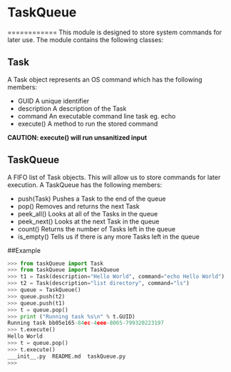 # TaskQueue
============
This module is designed to store system commands for later use. The module contains the 
following classes:

Task
------------
A Task object represents an OS command which has the following members:

- GUID		A unique identifier
- description	A description of the Task
- command	An executable command line task eg. echo
- execute()	A method to run the stored command

**CAUTION: execute() will run unsanitized input**

TaskQueue
------------
A FIFO list of Task objects. This will allow us to store commands for
later execution. A TaskQueue has the following members:

- push(Task)	Pushes a Task to the end of the queue
- pop()		Removes and returns the next Task
- peek_all()	Looks at all of the Tasks in the queue
- peek_next()	Looks at the next Task in the queue
- count()	Returns the number of Tasks left in the queue
- is_empty()	Tells us if there is any more Tasks left in the queue


##Example
````Python
>>> from taskQueue import Task
>>> from taskQueue import TaskQueue
>>> t1 = Task(description="Hello World", command="echo Hello World")
>>> t2 = Task(description="list directory", command="ls")
>>> queue = TaskQueue()
>>> queue.push(t2)
>>> queue.push(t1)
>>> t = queue.pop()
>>> print ("Running task %s\n" % t.GUID)
Running task bb05e165-84ec-4eee-8065-799320223197
>>> t.execute()
Hello World
>>> t = queue.pop()
>>> t.execute()
___init__.py  README.md  taskQueue.py
>>>
````
